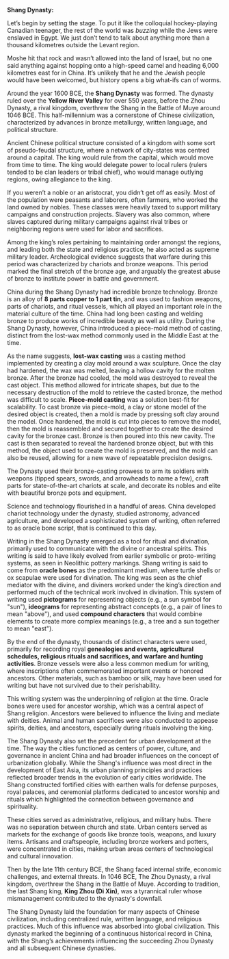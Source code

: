 **Shang Dynasty:**

Let’s begin by setting the stage. To put it like the colloquial hockey-playing Canadian teenager, the rest of the world was _buzzing_ while the Jews were enslaved in Egypt. We just don’t tend to talk about anything more than a thousand kilometres outside the Levant region. 

Moshe hit that rock and wasn’t allowed into the land of Israel, but no one said anything against hopping onto a high-speed camel and heading 6,000 kilometres east for in China. It’s unlikely that he and the Jewish people would have been welcomed, but history opens a big what-ifs can of worms. 

Around the year 1600 BCE, the **Shang Dynasty** was formed. The dynasty ruled over the **Yellow River Valley** for over 550 years, before the Zhou Dynasty, a rival kingdom, overthrew the Shang in the Battle of Muye around 1046 BCE. This half-millennium was a cornerstone of Chinese civilization, characterized by advances in bronze metallurgy, written language, and political structure. 

Ancient Chinese political structure consisted of a kingdom with some sort of pseudo-feudal structure, where a network of city-states was centred around a capital. The king would rule from the capital, which would move from time to time. The king would delegate power to local rulers (rulers tended to be clan leaders or tribal chief), who would manage outlying regions, owing allegiance to the king. 

If you weren’t a noble or an aristocrat, you didn’t get off as easily. Most of the population were peasants and laborers, often farmers, who worked the land owned by nobles. These classes were heavily taxed to support military campaigns and construction projects. Slavery was also common, where slaves captured during military campaigns against rival tribes or neighboring regions were used for labor and sacrifices.

Among the king’s roles pertaining to maintaining order amongst the regions, and leading both the state and religious practice, he also acted as supreme military leader. Archeological evidence suggests that warfare during this period was characterized by chariots and bronze weapons. This period marked the final stretch of the bronze age, and arguably the greatest abuse of bronze to institute power in battle and government.

China during the Shang Dynasty had incredible bronze technology. Bronze is an alloy of **8 parts copper to 1 part tin**, and was used to fashion weapons, parts of chariots, and ritual vessels, which all played an important role in the material culture of the time. China had long been casting and welding bronze to produce works of incredible beauty as well as utility. During the Shang Dynasty, however, China introduced a piece-mold method of casting, distinct from the lost-wax method commonly used in the Middle East at the time. 

As the name suggests, **lost-wax casting** was a casting method implemented by creating a clay mold around a wax sculpture. Once the clay had hardened, the wax was melted, leaving a hollow cavity for the molten bronze. After the bronze had cooled, the mold was destroyed to reveal the cast object. This method allowed for intricate shapes, but due to the necessary destruction of the mold to retrieve the casted bronze, the method was difficult to scale. **Piece-mold casting** was a solution best-fit for scalability. To cast bronze via piece-mold, a clay or stone model of the desired object is created, then a mold is made by pressing soft clay around the model. Once hardened, the mold is cut into pieces to remove the model, then the mold is reassembled and secured together to create the desired cavity for the bronze cast. Bronze is then poured into this new cavity. The cast is then separated to reveal the hardened bronze object, but with this method, the object used to create the mold is preserved, and the mold can also be reused, allowing for a new wave of repeatable precision designs.

The Dynasty used their bronze-casting prowess to arm its soldiers with weapons (tipped spears, swords, and arrowheads to name a few), craft parts for state-of-the-art chariots at scale, and decorate its nobles and elite with beautiful bronze pots and equipment.

Science and technology flourished in a handful of areas. China developed chariot technology under the dynasty, studied astronomy, advanced agriculture, and developed a sophisticated system of writing, often referred to as oracle bone script, that is continued to this day. 

Writing in the Shang Dynasty emerged as a tool for ritual and divination, primarily used to communicate with the divine or ancestral spirits. This writing is said to have likely evolved from earlier symbolic or proto-writing systems, as seen in Neolithic pottery markings. Shang writing is said to come from **oracle bones** as the predominant medium, where turtle shells or ox scapulae were used for divination. The king was seen as the chief mediator with the divine, and diviners worked under the king’s direction and performed much of the technical work involved in divination. This system of writing used **pictograms** for representing objects (e.g., a sun symbol for "sun"), **ideograms** for representing abstract concepts (e.g., a pair of lines to mean "above"), and used **compound characters** that would combine elements to create more complex meanings (e.g., a tree and a sun together to mean "east"). 

By the end of the dynasty, thousands of distinct characters were used, primarily for recording royal **genealogies and events, agricultural schedules, religious rituals and sacrifices, and warfare and hunting activities**. Bronze vessels were also a less common medium for writing, where inscriptions often commemorated important events or honored ancestors. Other materials, such as bamboo or silk, may have been used for writing but have not survived due to their perishability.

This writing system was the underpinning of religion at the time. Oracle bones were used for ancestor worship, which was a central aspect of Shang religion. Ancestors were believed to influence the living and mediate with deities. Animal and human sacrifices were also conducted to appease spirits, deities, and ancestors, especially during rituals involving the king.

The Shang Dynasty also set the precedent for urban development at the time. The way the cities functioned as centers of power, culture, and governance in ancient China and had broader influences on the concept of urbanization globally. While the Shang's influence was most direct in the development of East Asia, its urban planning principles and practices reflected broader trends in the evolution of early cities worldwide. The Shang constructed fortified cities with earthen walls for defense purposes, royal palaces, and ceremonial platforms dedicated to ancestor worship and rituals which highlighted the connection between governance and spirituality.

These cities served as administrative, religious, and military hubs. There was no separation between church and state. Urban centers served as markets for the exchange of goods like bronze tools, weapons, and luxury items. Artisans and craftspeople, including bronze workers and potters, were concentrated in cities, making urban areas centers of technological and cultural innovation. 

Then by the late 11th century BCE, the Shang faced internal strife, economic challenges, and external threats. In 1046 BCE, The Zhou Dynasty, a rival kingdom, overthrew the Shang in the Battle of Muye. According to tradition, the last Shang king, **King Zhou (Di Xin)**, was a tyrannical ruler whose mismanagement contributed to the dynasty's downfall. 

The Shang Dynasty laid the foundation for many aspects of Chinese civilization, including centralized rule, written language, and religious practices. Much of this influence was absorbed into global civilization. This dynasty marked the beginning of a continuous historical record in China, with the Shang’s achievements influencing the succeeding Zhou Dynasty and all subsequent Chinese dynasties.

